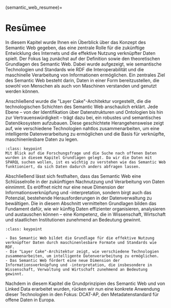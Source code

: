 (semantic_web_resumee)=
# Resümee
 
In diesem Kapitel wurde Ihnen ein Überblick über das Konzept des Semantic Web gegeben, das eine zentrale Rolle für die zukünftige Entwicklung des Internets und die effektive Nutzung verknüpfter Daten spielt. Der Fokus lag zunächst auf der Definition sowie den theoretischen Grundlagen des Semantic Web. Dabei wurde aufgezeigt, wie semantische Technologien und Standards wie RDF die Interoperabilität und die maschinelle Verarbeitung von Informationen ermöglichen. Ein zentrales Ziel des Semantic Web besteht darin, Daten in einer Form bereitzustellen, die sowohl von Menschen als auch von Maschinen verstanden und genutzt werden können.

Anschließend wurde die "Layer Cake"-Architektur vorgestellt, die die technologischen Schichten des Semantic Web anschaulich erklärt. Jede Ebene – von der Identifikation über Datenstrukturen und Ontologien bis hin zur Vertrauenswürdigkeit – trägt dazu bei, ein robustes und semantisches Datenökosystem aufzubauen. Diese geschichtete Herangehensweise zeigt auf, wie verschiedene Technologien nahtlos zusammenarbeiten, um eine intelligente Datenverarbeitung zu ermöglichen und die Basis für verknüpfte, maschinenlesbare Daten zu legen.

```{admonition} Bezug zur Forschungsfrage
:class: keypoint 
Mit Blick auf die Forschungsfrage und die Suche nach offenen Daten wurden in diesem Kapitel Grundlagen gelegt. Da wir die Daten mit SPARQL suchen wollen, ist es wichtig zu verstehen wie das Semantic Web funktioniert, da sich Daten dadurch anders abfragen lassen.
```

Abschließend lässt sich festhalten, dass das Semantic Web eine Schlüsselrolle in der zukünftigen Nachnutzung und Verarbeitung von Daten einnimmt. Es eröffnet nicht nur eine neue Dimension der Informationsverknüpfung und -interpretation, sondern birgt auch das Potenzial, bestehende Herausforderungen in der Datenverwaltung zu bewältigen. Die in diesem Abschnitt vermittelten Grundlagen bilden das Fundament dafür, wie wir künftig Daten effizienter organisieren, analysieren und austauschen können – eine Kompetenz, die in Wissenschaft, Wirtschaft und staatlichen Institutionen zunehmend an Bedeutung gewinnt.

```{admonition} Was  Sie mitnehmen sollten
:class: keypoint 

- Das Semantic Web bildet die Grundlage für die effektive Nutzung verknüpfter Daten durch maschinenlesbare Formate und Standards wie RDF.
- Die "Layer Cake"-Architektur zeigt, wie verschiedene Technologien zusammenarbeiten, um intelligente Datenverarbeitung zu ermöglichen.
- Das Semantic Web fördert eine neue Dimension der Informationsverknüpfung und -interpretation, die insbesondere in Wissenschaft, Verwaltung und Wirtschaft zunehmend an Bedeutung gewinnt.
```

Nachdem in diesem Kapitel die Grundprinzipien des Semantic Web und von Linked Data erarbeitet wurden, rücken wir nun eine konkrete Anwendung dieser Technologien in den Fokus: DCAT-AP, den Metadatenstandard für offene Daten in Europa.